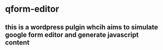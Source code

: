# qform-editor

## this is a wordpress pulgin whcih aims to simulate google form editor and generate javascript content
